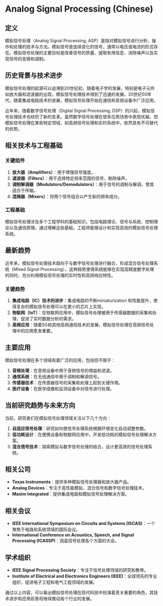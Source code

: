 # Analog Signal Processing (Chinese)

## 定义

模拟信号处理（Analog Signal Processing, ASP）是指对模拟信号进行分析、操作和处理的技术与方法。模拟信号是连续变化的信号，通常以电压或电流的形式存在。模拟信号处理的主要目标是改善信号的质量、提取有用信息、消除噪声以及实现信号的变换和调制。

## 历史背景与技术进步

模拟信号处理的起源可以追溯到20世纪初，随着电子学的发展，特别是电子元件如放大器和滤波器的出现，模拟信号处理技术得到了迅速的发展。20世纪50年代，随着集成电路技术的发展，模拟信号处理开始在通信和音频设备中广泛应用。

近年来，随着数字信号处理（Digital Signal Processing, DSP）的兴起，模拟信号处理技术也经历了新的变革。虽然数字信号处理在很多应用场景中表现优越，但模拟信号处理在某些特定领域，如高频信号处理和实时系统中，依然具有不可替代的优势。

## 相关技术与工程基础

### 关键组件

1. **放大器（Amplifiers）**：用于增强信号强度。
2. **滤波器（Filters）**：用于选择特定频率范围的信号，剔除噪声。
3. **调制解调器（Modulators/Demodulators）**：用于信号的调制与解调，使其适合于传输。
4. **混频器（Mixers）**：将两个信号组合以产生新的频率成分。

### 工程基础

模拟信号处理涉及多个工程学科的基础知识，包括电路理论、信号与系统、控制理论以及通信原理。通过理解这些基础，工程师能够设计和实现高效的模拟信号处理系统。

## 最新趋势

近年来，模拟信号处理技术趋向于与数字信号处理进行融合，形成混合信号处理系统（Mixed Signal Processing）。这种趋势使得系统能够在实现高精度数字处理的同时，充分利用模拟信号处理的实时性和高频响应特性。

### 关键趋势

1. **集成电路（IC）技术的进步**：集成电路的不断miniaturization 和性能提升，使得复杂的模拟信号处理可以在更小的芯片上实现。
2. **物联网（IoT）**：在物联网应用中，模拟信号处理被用于传感器数据的采集和处理，促进了实时数据分析的需求。
3. **高频应用**：随着5G和其他高频通信技术的发展，模拟信号处理在高频信号处理中的应用愈发重要。

## 主要应用

模拟信号处理在多个领域有着广泛的应用，包括但不限于：

1. **音频处理**：在音频设备中用于音频信号的增益和滤波。
2. **通信系统**：在无线通信中用于调制和解调信号。
3. **传感器技术**：在传感器信号的采集和处理上起到关键作用。
4. **医疗设备**：在医学成像和监测设备中对信号进行处理。

## 当前研究趋势与未来方向

当前，研究者们在模拟信号处理领域关注以下几个方向：

1. **自适应信号处理**：研究如何使信号处理系统根据环境变化自动调整参数。
2. **低功耗设计**：在便携设备和物联网应用中，开发低功耗的模拟信号处理解决方案。
3. **混合信号技术**：探索模拟与数字信号处理的结合，设计更高效的信号处理系统。

## 相关公司

- **Texas Instruments**：提供多种模拟信号处理器和放大器产品。
- **Analog Devices**：专注于高性能模拟、混合信号和数字信号处理技术。
- **Maxim Integrated**：提供集成电路和模拟信号处理解决方案。

## 相关会议

- **IEEE International Symposium on Circuits and Systems (ISCAS)**：一个聚焦于电路和系统领域的国际会议。
- **International Conference on Acoustics, Speech, and Signal Processing (ICASSP)**：涵盖信号处理各个方面的大会。

## 学术组织

- **IEEE Signal Processing Society**：专注于信号处理领域的研究和教育。
- **Institute of Electrical and Electronics Engineers (IEEE)**：全球领先的专业组织，促进电子工程和电气工程领域的发展。

通过以上内容，可以看出模拟信号处理在现代科技中扮演着至关重要的角色，其技术进步和应用前景将继续推动各个行业的发展。